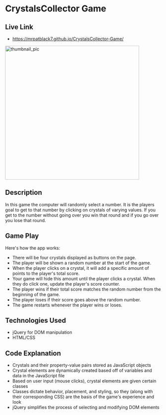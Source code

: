 # CrystalsCollector Game

## Live Link
 - https://mrpatblack7.github.io/CrystalsCollector-Game/
 <img width="432" alt="thumbnail_pic" src="https://user-images.githubusercontent.com/45779399/61766270-dcf89b00-ada5-11e9-8477-4172b84606c3.png">

## Description
 In this game the computer will randomly select a number. It is the players goal to get to that number by clicking on crystals of varying values. If you get to the number without going over you win that round and if you go over you lose that round.
 
## Game Play
Here's how the app works:
- There will be four crystals displayed as buttons on the page.
- The player will be shown a random number at the start of the game.
- When the player clicks on a crystal, it will add a specific amount of points to the player's total score.
- Your game will hide this amount until the player clicks a crystal.
When they do click one, update the player's score counter.
- The player wins if their total score matches the random number from the beginning of the game.
- The player loses if their score goes above the random number.
- The game restarts whenever the player wins or loses.

## Technologies Used
- jQuery for DOM manipulation
- HTML/CSS

## Code Explanation
- Crystals and their property-value pairs stored as JavaScript objects
- Crystal elements are dynamically created based off of variables and data in the JavaScript file
- Based on user input (mouse clicks), crystal elements are given certain classes
- Classes dictate behavior, placement, and styling, so they (along with their corresponding CSS) are the basis of the game's experience and look
- jQuery simplifies the process of selecting and modifying DOM elements
